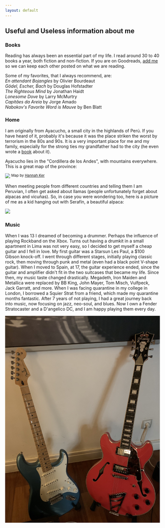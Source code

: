 ```yaml
---
layout: default
---
```


## Useful and Useless information about me

### Books

Reading has always been an essential part of my life. I read around 30 to 40 books a year, both fiction and non-fiction. If you are on Goodreads, [add me](https://www.goodreads.com/user/show/42493361-alvaro-aguirre) so we can keep each other posted on what we are reading.

Some of my favorites, that I always recommend, are:  
_En attendant Bojangles_ by Olivier Bourdeaut  
_Gödel, Escher, Bach_ by Douglas Hofstadter  
_The Righteous Mind_ by Jonathan Haidt  
_Lonesome Dove_ by Larry McMurtry  
_Capitães da Areia_ by Jorge Amado  
_Nabokov's Favorite Word is Mauve_ by Ben Blatt 


### Home

I am originally from Ayacucho, a small city in the highlands of Perú. If you have heard of it, probably it's because it was the place striken the worst by terrorism in the 80s and 90s. It is a very important place for me and my family, especially for the strong ties my grandfather had to the city (he even wrote a [book](https://docplayer.es/59978426-De-huamanga-en-los-anos-sesenta-y-setenta-universitas-huamangensis.html) about it).

Ayacucho lies in the "Cordillera de los Andes", with mountains everywhere. This is a great map of the province:

[<img src="https://user-images.githubusercontent.com/29491896/84368396-6e931600-abcd-11ea-8f17-ac602a194c9a.jpeg">](https://user-images.githubusercontent.com/29491896/84368396-6e931600-abcd-11ea-8f17-ac602a194c9a.jpeg) <sup>Map by [Hannah Ker](https://hannahker.com)</sup>


When meeting people from different countries and telling them I am Peruvian, I often get asked about llamas (people unfortunately forget about alpacas and vicuñas). So, in case you were wondering too, here is a picture of me as a kid hanging out with Serafín, a beautiful alpaca:

<img src="https://user-images.githubusercontent.com/29491896/84367762-99309f00-abcc-11ea-9a91-0fb5783b4da9.jpeg">


### Music

When I was 13 I dreamed of becoming a drummer. Perhaps the influence of playing Rockband on the Xbox. Turns out having a drumkit in a small apartment in Lima was not very easy, so I decided to get myself a cheap guitar and I fell in love. My first guitar was a Starsun Les Paul, a $100 Gibson knock-off. I went through different stages, initially playing classic rock, then moving through punk and metal (even had a black point V-shape guitar). When I moved to Spain, at 17, the guitar experience ended, since the guitar and amplifier didn't fit in the two suitcases that became my life. Since then, my music taste changed drastically. Megadeth, Iron Maiden and Metallica were replaced by BB King, John Mayer, Tom Misch, Vulfpeck, Jack Garratt, and more. When I was facing quarantine in my college in London, I borrowed a Squier Strat from a friend, which made my quarantine months fantastic. After 7 years of not playing, I had a great journey back into music, now focusing on jazz, neo-soul, and blues. Now I own a Fender Stratocaster and a D'angelico DC, and I am happy playing them every day.

![Guitars](/photos/guitars.jpeg)





